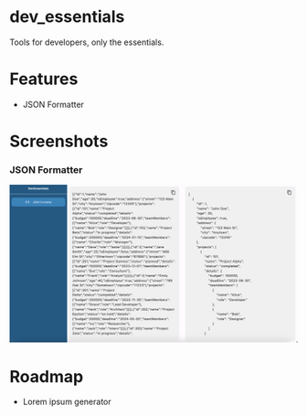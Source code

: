 # dev_essentials
 Tools for developers, only the essentials.

# Features
- JSON Formatter

# Screenshots

### JSON Formatter
![JSON Formatter Screen](./assets/screenshots/json_formatter.png)

# Roadmap
- Lorem ipsum generator
